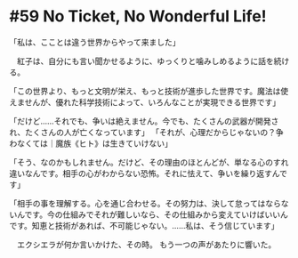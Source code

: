 # #59 No Ticket, No Wonderful Life!

「私は、こことは違う世界からやって来ました」

　紅子は、自分にも言い聞かせるように、ゆっくりと噛みしめるように話を続ける。

「この世界より、もっと文明が栄え、もっと技術が進歩した世界です。魔法は使えませんが、優れた科学技術によって、いろんなことが実現できる世界です」


「だけど……それでも、争いは絶えません。今でも、たくさんの武器が開発され、たくさんの人が亡くなっています」
「それが、心理だからじゃないの？争わなくては｜魔族《ヒト》は生きていけない」

「そう、なのかもしれません。だけど、その理由のほとんどが、単なる心のすれ違いなんです。相手の心がわからない恐怖。それに怯えて、争いを繰り返すんです」

「相手の事を理解する。心を通じ合わせる。その努力は、決して怠ってはならないんです。今の仕組みでそれが難しいなら、その仕組みから変えていけばいいんです。知恵と技術があれば、不可能じゃない。……私は、そう信じています」







　エクシエラが何か言いかけた、その時。
もう一つの声があたりに響いた。